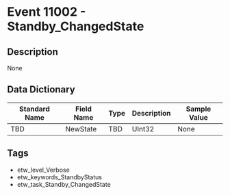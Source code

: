 # Event 11002 - Standby_ChangedState

## Description
None

## Data Dictionary
|Standard Name|Field Name|Type|Description|Sample Value|
|---|---|---|---|---|
|TBD|NewState|TBD|UInt32|None|None|

## Tags
* etw_level_Verbose
* etw_keywords_StandbyStatus
* etw_task_Standby_ChangedState